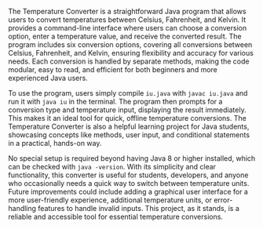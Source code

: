 The Temperature Converter is a straightforward Java program that allows users to convert temperatures between Celsius, Fahrenheit, and Kelvin. It provides a command-line interface where users can choose a conversion option, enter a temperature value, and receive the converted result. The program includes six conversion options, covering all conversions between Celsius, Fahrenheit, and Kelvin, ensuring flexibility and accuracy for various needs. Each conversion is handled by separate methods, making the code modular, easy to read, and efficient for both beginners and more experienced Java users.

To use the program, users simply compile `iu.java` with `javac iu.java` and run it with `java iu` in the terminal. The program then prompts for a conversion type and temperature input, displaying the result immediately. This makes it an ideal tool for quick, offline temperature conversions. The Temperature Converter is also a helpful learning project for Java students, showcasing concepts like methods, user input, and conditional statements in a practical, hands-on way.

No special setup is required beyond having Java 8 or higher installed, which can be checked with `java -version`. With its simplicity and clear functionality, this converter is useful for students, developers, and anyone who occasionally needs a quick way to switch between temperature units. Future improvements could include adding a graphical user interface for a more user-friendly experience, additional temperature units, or error-handling features to handle invalid inputs. This project, as it stands, is a reliable and accessible tool for essential temperature conversions.
